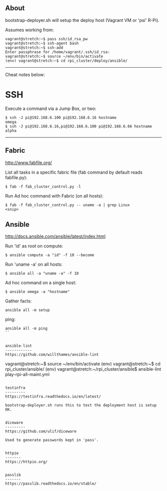 About
------

bootstrap-deployer.sh will setup the deploy host (Vagrant VM or 'psi' R-Pi).

Assumes working from:

```
vagrant@stretch:~$ pass ssh/id_rsa_pw
vagrant@stretch:~$ ssh-agent bash
vagrant@stretch:~$ ssh-add
Enter passphrase for /home/vagrant/.ssh/id_rsa:
vagrant@stretch:~$ source ~/env/bin/activate
(env) vagrant@stretch:~$ cd rpi_cluster/deploy/ansible/
```

---

Cheat notes below:

# SSH

Execute a command via a Jump Box, or two:

```
$ ssh -J pi@192.168.6.100 pi@192.168.6.16 hostname
omega
$ ssh -J pi@192.168.6.16,pi@192.168.6.100 pi@192.168.6.66 hostname
alpha
```

---

Fabric
------
http://www.fabfile.org/

List all tasks in a specific fabric file (fab command by default reads fabfile.py):

```
$ fab -f fab_cluster_control.py -l
```

Run Ad hoc command with Fabric (on all hosts):

```
$ fab -f fab_cluster_control.py -- uname -a | grep Linux
<snip>
```


Ansible
-------
http://docs.ansible.com/ansible/latest/index.html

Run 'id' as root on compute:

```
$ ansible compute -a "id" -f 10 --become
```

Run 'uname -a' on all hosts:

```
$ ansible all -a "uname -a" -f 10
```

Ad hoc command on a single host:

```
$ ansible omega -a "hostname"
```


Gather facts:

```
ansible all -m setup
```

ping:

```
ansible all -m ping
``


ansible-lint
------------
https://github.com/willthames/ansible-lint

```
vagrant@stretch:~$ source ~/env/bin/activate
(env) vagrant@stretch:~$ cd rpi_cluster/ansible/
(env) vagrant@stretch:~/rpi_cluster/ansible$ ansible-lint play-rpi-all-maint.yml
```

testinfra
---------
https://testinfra.readthedocs.io/en/latest/

bootstrap-deployer.sh runs this to test the deployment host is setup OK.


diceware
---------
https://github.com/ulif/diceware

Used to generate passwords kept in 'pass'.


httpie
-------
https://httpie.org/


passlib
-------
https://passlib.readthedocs.io/en/stable/
